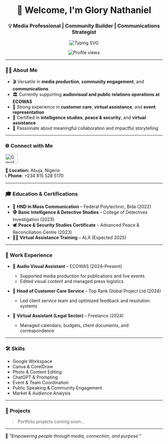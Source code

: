 <h1 align="center">🎥 Welcome, I'm Glory Nathaniel</h1>
<h3 align="center">💡 Media Professional | Community Builder | Communications Strategist</h3>

<p align="center">
  <img src="https://readme-typing-svg.demolab.com?font=Fira+Code&size=20&duration=4000&pause=1000&color=FF69B4&center=true&vCenter=true&multiline=true&width=800&height=80&lines=Empowering+people+through+media+and+connection.;Creative+Storytelling+%7C+Event+Coordination+%7C+Public+Relations;Currently+Working+with+ECOWAS+Media+Team" alt="Typing SVG" />
</p>

<p align="center">
  <img src="https://komarev.com/ghpvc/?username=nathanielglory&label=Profile%20Views&color=0e75b6&style=flat" alt="Profile views" />
</p>

---

### 👩‍💼 About Me
- 🎬 Versatile in **media production**, **community engagement**, and **communications**
- 🏛️ Currently supporting **audiovisual and public relations operations at ECOWAS**
- 🤝 Strong experience in **customer care**, **virtual assistance**, and **event representation**
- 📜 Certified in **intelligence studies**, **peace & security**, and **virtual assistance**
- 💬 Passionate about meaningful collaboration and impactful storytelling

---

### 🌐 Connect with Me
<p align="left">
  <a href="mailto:nathanielglory031@gmail.com">
    <img src="https://cdn.jsdelivr.net/npm/simple-icons@v3/icons/gmail.svg" alt="Gmail" height="30" width="40"/>
  </a>
</p>

📍 **Location:** Abuja, Nigeria  
📞 **Phone:** +234 815 528 5170

---

### 🎓 Education & Certifications
- 📝 **HND in Mass Communication** – Federal Polytechnic, Bida (2022)
- 🕵️ **Basic Intelligence & Detective Studies** – College of Detectives Investigation (2023)
- 🕊️ **Peace & Security Studies Certificate** – Advanced Peace & Reconciliation Centre (2023)
- 🧑‍💻 **Virtual Assistance Training** – ALX (Expected 2025)

---

### 💼 Work Experience
- 🎥 **Audio Visual Assistant** – ECOWAS (2024–Present)  
  - Supported media production for publications and live events  
  - Edited visual content and managed press logistics

- 💬 **Head of Customer Care Service** – Top Rank Global Project Ltd (2024)  
  - Led client service team and optimized feedback and resolution systems

- 📎 **Virtual Assistant (Legal Sector)** – Freelance (2024)  
  - Managed calendars, budgets, client documents, and correspondence

---

### 🛠️ Skills
- Google Workspace  
- Canva & CorelDraw  
- Photo & Content Editing  
- ChatGPT & Prompting  
- Event & Team Coordination  
- Public Speaking & Community Engagement  
- Market & Audience Analysis  

---

### 🚧 Projects
> Portfolio projects coming soon…

---

🌟 *"Empowering people through media, connection, and purpose."*
